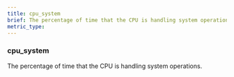 ```yaml
---
title: cpu_system
brief: The percentage of time that the CPU is handling system operations.
metric_type:
---
```

### cpu_system

The percentage of time that the CPU is handling system operations.
